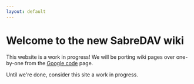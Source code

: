 ```yaml
---
layout: default
---
```


Welcome to the new SabreDAV wiki
================================

This website is a work in progress! We will be porting wiki pages over
one-by-one from the [Google code][1] page.

Until we're done, consider this site a work in progress.

[1]: http://code.google.com/p/sabredav/
